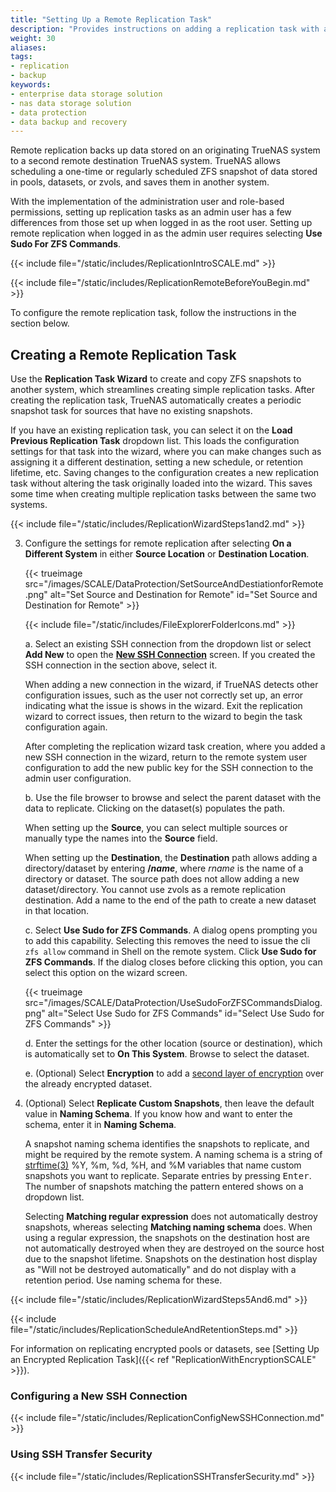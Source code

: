 ```yaml
---
title: "Setting Up a Remote Replication Task"
description: "Provides instructions on adding a replication task with a remote system."
weight: 30
aliases:
tags:
- replication
- backup
keywords:
- enterprise data storage solution
- nas data storage solution
- data protection
- data backup and recovery
---
```



Remote replication backs up data stored on an originating TrueNAS system to a second remote destination TrueNAS system.
TrueNAS allows scheduling a one-time or regularly scheduled ZFS snapshot of data stored in pools, datasets, or zvols, and saves them in another system.

With the implementation of the administration user and role-based permissions, setting up replication tasks as an admin user has a few differences from those set up when logged in as the root user.
Setting up remote replication when logged in as the admin user requires selecting **Use Sudo For ZFS Commands**.

{{< include file="/static/includes/ReplicationIntroSCALE.md" >}}

{{< include file="/static/includes/ReplicationRemoteBeforeYouBegin.md" >}}

To configure the remote replication task, follow the instructions in the section below.

## Creating a Remote Replication Task

Use the **Replication Task Wizard** to create and copy ZFS snapshots to another system, which streamlines creating simple replication tasks.
After creating the replication task, TrueNAS automatically creates a periodic snapshot task for sources that have no existing snapshots.

If you have an existing replication task, you can select it on the **Load Previous Replication Task** dropdown list.
This loads the configuration settings for that task into the wizard, where you can make changes such as assigning it a different destination, setting a new schedule, or retention lifetime, etc.
Saving changes to the configuration creates a new replication task without altering the task originally loaded into the wizard.
This saves some time when creating multiple replication tasks between the same two systems.

{{< include file="/static/includes/ReplicationWizardSteps1and2.md" >}}

3. Configure the settings for remote replication after selecting **On a Different System** in either **Source Location** or **Destination Location**.

   {{< trueimage src="/images/SCALE/DataProtection/SetSourceAndDestiationforRemote.png" alt="Set Source and Destination for Remote" id="Set Source and Destination for Remote" >}}

   {{< include file="/static/includes/FileExplorerFolderIcons.md" >}}

   a. Select an existing SSH connection from the dropdown list or select **Add New** to open the **[New SSH Connection](#configuring-a-new-ssh-connection)** screen.
      If you created the SSH connection in the section above, select it.

      When adding a new connection in the wizard, if TrueNAS detects other configuration issues, such as the user not correctly set up, an error indicating what the issue is shows in the wizard.
      Exit the replication wizard to correct issues, then return to the wizard to begin the task configuration again.

      After completing the replication wizard task creation, where you added a new SSH connection in the wizard, return to the remote system user configuration to add the new public key for the SSH connection to the admin user configuration.

   b. Use the file browser to browse and select the parent dataset with the data to replicate. Clicking on the dataset(s) populates the path.
      
      When setting up the **Source**, you can select multiple sources or manually type the names into the **Source** field.

      When setting up the **Destination**, the **Destination** path allows adding a directory/dataset by entering <b>/<i>name</i></b>, where *rname* is the name of a directory or dataset. The source path does not allow adding a new dataset/directory.
      You cannot use zvols as a remote replication destination. Add a name to the end of the path to create a new dataset in that location.

   c. Select **Use Sudo for ZFS Commands**.
      A dialog opens prompting you to add this capability. Selecting this removes the need to issue the cli `zfs allow` command in Shell on the remote system.
      Click **Use Sudo for ZFS Commands**. If the dialog closes before clicking this option, you can select this option on the wizard screen.

   {{< trueimage src="/images/SCALE/DataProtection/UseSudoForZFSCommandsDialog.png" alt="Select Use Sudo for ZFS Commands" id="Select Use Sudo for ZFS Commands" >}}

   d. Enter the settings for the other location (source or destination), which is automatically set to **On This System**.
      Browse to select the dataset.
   
   e. (Optional) Select **Encryption** to add a [second layer of encryption](#adding-additional-encryption) over the already encrypted dataset.

4. (Optional) Select **Replicate Custom Snapshots**, then leave the default value in **Naming Schema**.
   If you know how and want to enter the schema, enter it in **Naming Schema**.
   
   A snapshot naming schema identifies the snapshots to replicate, and might be required by the remote system.
   A naming schema is a string of [strftime(3)](https://man7.org/linux/man-pages/man3/strftime.3.html) %Y, %m, %d, %H, and %M variables that name custom snapshots you want to replicate.
   Separate entries by pressing <kbd>Enter</kbd>. The number of snapshots matching the pattern entered shows on a dropdown list.

   Selecting **Matching regular expression** does not automatically destroy snapshots, whereas selecting **Matching naming schema** does.
   When using a regular expression, the snapshots on the destination host are not automatically destroyed when they are destroyed on the source host due to the snapshot lifetime.
   Snapshots on the destination host display as "Will not be destroyed automatically" and do not display with a retention period.
   Use naming schema for these.

{{< include file="/static/includes/ReplicationWizardSteps5And6.md" >}}

{{< include file="/static/includes/ReplicationScheduleAndRetentionSteps.md" >}}

For information on replicating encrypted pools or datasets, see [Setting Up an Encrypted Replication Task]({{< ref "ReplicationWithEncryptionSCALE" >}}).

### Configuring a New SSH Connection

{{< include file="/static/includes/ReplicationConfigNewSSHConnection.md" >}}

### Using SSH Transfer Security

{{< include file="/static/includes/ReplicationSSHTransferSecurity.md" >}}